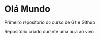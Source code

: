 # Olá Mundo
 Primeiro repositorio do curso de Git e Github

Repositório criado durante uma aula ao vivo
